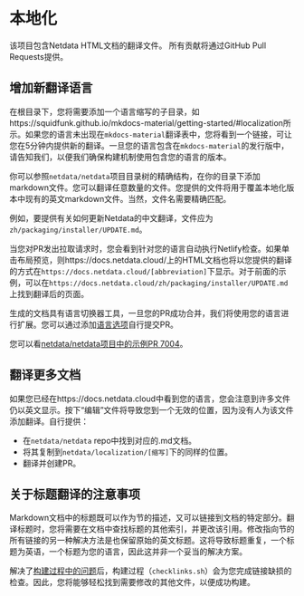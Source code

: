 # 本地化

该项目包含Netdata HTML文档的翻译文件。 
所有贡献将通过GitHub Pull Requests提供。

## 增加新翻译语言

在根目录下，您将需要添加一个语言缩写的子目录，如https://squidfunk.github.io/mkdocs-material/getting-started/#localization所示。如果您的语言未出现在`mkdocs-material`翻译表中，您将看到一个链接，可让您在5分钟内提供新的翻译。一旦您的语言包含在`mkdocs-material`的发行版中，请告知我们，以便我们确保构建机制使用包含您的语言的版本。

你可以参照`netdata/netdata`项目目录树的精确结构，在你的目录下添加markdown文件。您可以翻译任意数量的文件。您提供的文件将用于覆盖本地化版本中现有的英文markdown文件。当然，文件名需要精确匹配。

例如，要提供有关如何更新Netdata的中文翻译，文件应为`zh/packaging/installer/UPDATE.md`。

当您对PR发出拉取请求时，您会看到针对您的语言自动执行Netlify检查。如果单击布局预览，则https://docs.netdata.cloud/上的HTML文档也将以您提供的翻译的方式在`https://docs.netdata.cloud/[abbreviation]`下显示。对于前面的示例，可以在`https://docs.netdata.cloud/zh/packaging/installer/UPDATE.md`上找到翻译后的页面。

生成的文档具有语言切换器工具，一旦您的PR成功合并，我们将使用您的语言进行扩展。您可以通过添加[语言选项](https://github.com/netdata/netdata/blob/master/docs/generator/custom/themes/material/partials/header.html#L95)自行提交PR。

您可以看[netdata/netdata项目中的示例PR 7004](https://github.com/netdata/netdata/pull/7004)。

## 翻译更多文档

如果您已经在https://docs.netdata.cloud中看到您的语言，您会注意到许多文件仍以英文显示。按下“编辑”文件将导致您到一个无效的位置，因为没有人为该文件添加翻译。自行提供：
- 在`netdata/netdata` repo中找到对应的.md文档。
- 将其复制到`netdata/localization/[缩写]`下的同样的位置。
- 翻译并创建PR。

## 关于标题翻译的注意事项

Markdown文档中的标题既可以作为节的描述，又可以链接到文档的特定部分。翻译标题时，您将需要在文档中查找标题的其他索引，并更改该引用。修改指向节的所有链接的另一种解决方法是也保留原始的英文标题。这将导致标题重复，一个标题为英语，一个标题为您的语言，因此这并非一个妥当的解决方案。

解决了[构建过程中的问题](https://github.com/netdata/localization/issues/17)后，构建过程（`checklinks.sh`）会为您完成链接缺损的检查。因此，您将能够轻松找到需要修改的其他文件，以便成功构建。
